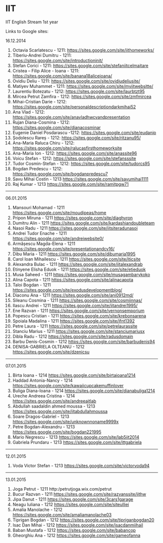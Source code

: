 IIT
===

IIT English Stream 1st year

Links to Google sites:

16.12.2014

1. Octavia Scarlatescu - 1211: https://sites.google.com/site/iithomeworks/
2. Tiberiu-Andrei Dumitru - 1211: https://sites.google.com/site/introductioninit/
3. Stefan Corici - 1211: https://sites.google.com/site/stefaniitcelmaitare
4. Cristea – Filip Alice - Ioana - 1211: https://sites.google.com/site/banana18aliceioana/
5. Ovidiu Deliu - 1211: https://sites.google.com/site/ovidiudeliusite/
6. Matiyev Muhammet - 1211: https://sites.google.com/site/myiitwebsitte/
7. Laurentiu Botezatu - 1212: https://sites.google.com/site/laurbtzt95
8. Mircea Petrut Zamfira - 1212: https://sites.google.com/site/zmfmircea
9. Mihai-Cristian Darie - 1212: https://sites.google.com/site/personaldescriptiondarkmihai52
10. Ana Vlad - 1212: https://sites.google.com/site/anavladhwcvandpresentation
11. Rujan Diana-Cosmina - 1212: https://sites.google.com/site/dianacosminar
12. Eugenie Daniel Posdarascu -1212: https://sites.google.com/site/eudanip
13. Șodolescu Rareș - 1212: https://sites.google.com/site/ritzanu95/
14. Ana-Maria Raluca Chiru - 1212: https://sites.google.com/site/ralucasfirsthomeworksite
15. Ana-Maria Ion - 1212: https://sites.google.com/site/anassite96
16. Voicu Stefan - 1212: https://sites.google.com/site/stefansssite
17. Tudor Cosmin-Stefan - 1212: https://sites.google.com/site/tudorcs95
18. Bogdan Predescu - 1212: https://sites.google.com/site/bogdanpredescu7
19. Savu Mihai Costin - 1213 https://sites.google.com/site/savumihai1111
20. Raj Kumar - 1213 https://sites.google.com/site/ramitpgw71

-------------------------

06.01.2015

1. Mansouri Mohamad - 1211 https://sites.google.com/site/moudipeas/home
2. Pripon Miruna - 1211 https://sites.google.com/site/diaghyron
3. Dumitru Alin - 1211 https://sites.google.com/site/kardashiandoubleteam
4. Nasoi Radu - 1211 https://sites.google.com/site/iitsiteradunasoi
5. Andrei Tudor Enache - 1211 https://sites.google.com/site/andreiwebsite0/
6. Armășescu Magda-Elena - 1211 https://sites.google.com/site/presentationandcv16/
7. Dibu Maria - 1211 https://sites.google.com/site/dibumaria1995
8. Carol Ioan Mihailescu - 1211 https://sites.google.com/site/iticsite
9. Alexandra Bulac - 1211 https://sites.google.com/site/iitalexandrab
10. Etinyene Elisha Eduok - 1211 https://sites.google.com/site/etieduok
11. Musa Saheed - 1211 https://sites.google.com/site/musagambarykoko
12. Alina Capota - 1211 https://sites.google.com/site/alinacapota
13. Taloi Bogdan - 1211 https://sites.google.com/site/exodusdevelopmentblog/
14. Diaconu Ana - 1211 https://sites.google.com/site/ani0912md/
15. Sileanu Cosmina - 1211 https://sites.google.com/site/cosmiinnas/
16. Ilascu Andrei - 1211 https://sites.google.com/site/iitandrei1995/
17. Ene Razvan - 1211 https://sites.google.com/site/vernonsemporium
18. Popescu Cristian - 1211 https://sites.google.com/site/krebonsarena
19. Spoiala Madalina - 1211 https://sites.google.com/site/ifnt1392
20. Petre Laura - 1211 https://sites.google.com/site/petrelaurassite
21. Stanciu Marius - 1211 https://sites.google.com/site/stanciumariusx
22. Dibla Radu - 1212 https://sites.google.com/site/radusdomain
23. Barbu Denis-Cosmin - 1212 https://sites.google.com/site/barbudenis94
24. DENISA-GABRIELA OLTEANU - 1212 https://sites.google.com/site/dzenicsu

-------------------------

07.01.2015

1. Birta Ioana - 1214 https://sites.google.com/site/birtaioana1214
2. Haddad Antonia-Nancy - 1214 https://sites.google.com/site/kawaiicupcakemuffinlover
3. Buliga Diana-Ioana - 1214 https://sites.google.com/site/dianabuliga1214
4. Ureche Andreea Cristina - 1214 https://sites.google.com/site/andreeaitlab
5. Abdullah saadaldin ahmed moussa - 1213 https://sites.google.com/site/iitabdullahmoussa
6. Soare Dragos-Gabriel - 1213 https://sites.google.com/site/unknownnoname9999x
7. Petre Bogdan-Alexandru - 1213 https://sites.google.com/site/bogdan221995
8. Mario Negrescu - 1213 https://sites.google.com/site/lab5iit2014
9. Gabriela Prundaru - 1213 https://sites.google.com/site/ittgabriela


-------------------------

12.01.2015

1. Voda Victor Stefan - 1213 https://sites.google.com/site/victorvoda94

-------------------------

13.01.2015

1. Joga Petrut - 1211 http:/petrutjoga.wix.com/petrut
2. Bucur Razvan - 1211 https://sites.google.com/site/razvanssite/iithw
3. Jipa Danut - 1211 https://sites.google.com/site/3cars1garage
4. Neagu Iuliana - 1212 https://sites.google.com/site/siteulliei
5. Amalia Manolache - 1212 https://sites.google.com/site/amaliamanolache03
6. Tiprigan Bogdan - 1212 https://sites.google.com/site/tipriganbogdan20
7. Isac Dan Mihai - 1212 https://sites.google.com/site/isacdanmiihail
8. Baban Mustafa - 1212 https://sites.google.com/site/babancop
9. Gheorghiu Ana - 1212 https://sites.google.com/site/gameofanna

